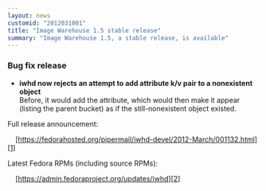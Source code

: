 ```yaml
---
layout: news
customid: "2012031001"
title: "Image Warehouse 1.5 stable release"
summary: "Image Warehouse 1.5, a stable release, is available"
---
```


### Bug fix release

-   __iwhd now rejects an attempt to add attribute k/v pair to a nonexistent
    object__  
    Before, it would add the attribute, which would then make it appear
	(listing the parent bucket) as if the still-nonexistent object existed.

Full release announcement:

&nbsp;&nbsp;&nbsp;&nbsp;[https://fedorahosted.org/pipermail/iwhd-devel/2012-March/001132.html][1]

Latest Fedora RPMs (including source RPMs):

&nbsp;&nbsp;&nbsp;&nbsp;[https://admin.fedoraproject.org/updates/iwhd][2]

 [1]: https://fedorahosted.org/pipermail/iwhd-devel/2012-March/001132.html "Image Warehouse 1.5 release announcement"
 [2]: https://admin.fedoraproject.org/updates/iwhd "Fedora RPMs for Image Warehouse"

